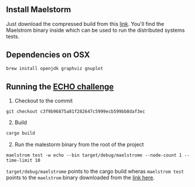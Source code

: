 ## Install Maelstorm 
Just download the compressed build from this [link](https://github.com/jepsen-io/maelstrom/releases/tag/v0.2.3).
You'll find the Maelstrom binary inside which can be used to run the distributed systems tests.

## Dependencies on OSX

```sh
brew install openjdk graphviz gnuplot    
```

## Running the [ECHO challenge](https://fly.io/dist-sys/1/)
1. Checkout to the commit 

```
git checkout c3f9b96875a81f282647c5999ecb599bb8daf3ec
```

2. Build 

```sh
cargo build
```

2. Run the malestorm binary from the root of the project 

```
maelstrom test -w echo --bin target/debug/maelstrome --node-count 1 --time-limit 10
```

`target/debug/maelstrome` points to the cargo build wheras `maelstrom test` points to the `maelstrom` binary downloaded from the [link here](https://github.com/jepsen-io/maelstrom/releases/tag/v0.2.3). 